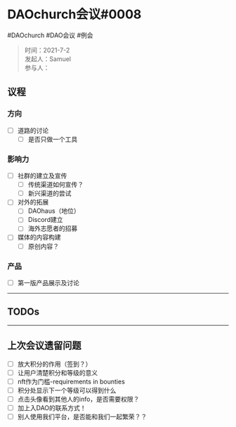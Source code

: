 # DAOchurch会议#0008
#DAOchurch
#DAO会议
#例会
> 时间：2021-7-2  
> 发起人：Samuel  
> 参与人：  
## 议程
### 方向
- [ ] 道路的讨论
	- [ ] 是否只做一个工具
### 影响力
- [ ] 社群的建立及宣传
	- [ ] 传统渠道如何宣传？
	- [ ] 新兴渠道的尝试
- [ ] 对外的拓展
	- [ ] DAOhaus（地位）
	- [ ] Discord建立
	- [ ] 海外志愿者的招募
- [ ] 媒体的内容构建
	- [ ] 原创内容？
### 产品
- [ ] 第一版产品展示及讨论
- - - -
## TODOs

- - - -
## 上次会议遗留问题
- [ ] 放大积分的作用（签到？）
- [ ] 让用户清楚积分和等级的意义
- [ ] nft作为门槛-requirements in bounties
- [ ] 积分处显示下一个等级可以得到什么
- [ ] 点击头像看到其他人的info，是否需要权限？
- [ ] 加上入DAO的联系方式！
- [ ] 别人使用我们平台，是否能和我们一起繁荣？？